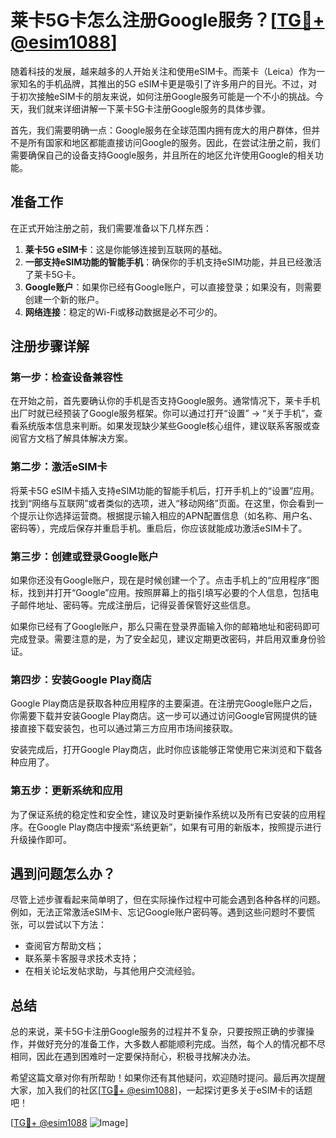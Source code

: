 # 莱卡5G卡怎么注册Google服务？[[TG💪+ @esim1088](https://t.me/s/esim1088)]

随着科技的发展，越来越多的人开始关注和使用eSIM卡。而莱卡（Leica）作为一家知名的手机品牌，其推出的5G eSIM卡更是吸引了许多用户的目光。不过，对于初次接触eSIM卡的朋友来说，如何注册Google服务可能是一个不小的挑战。今天，我们就来详细讲解一下莱卡5G卡注册Google服务的具体步骤。

首先，我们需要明确一点：Google服务在全球范围内拥有庞大的用户群体，但并不是所有国家和地区都能直接访问Google的服务。因此，在尝试注册之前，我们需要确保自己的设备支持Google服务，并且所在的地区允许使用Google的相关功能。

## 准备工作

在正式开始注册之前，我们需要准备以下几样东西：

1. **莱卡5G eSIM卡**：这是你能够连接到互联网的基础。
2. **一部支持eSIM功能的智能手机**：确保你的手机支持eSIM功能，并且已经激活了莱卡5G卡。
3. **Google账户**：如果你已经有Google账户，可以直接登录；如果没有，则需要创建一个新的账户。
4. **网络连接**：稳定的Wi-Fi或移动数据是必不可少的。

## 注册步骤详解

### 第一步：检查设备兼容性

在开始之前，首先要确认你的手机是否支持Google服务。通常情况下，莱卡手机出厂时就已经预装了Google服务框架。你可以通过打开“设置” -> “关于手机”，查看系统版本信息来判断。如果发现缺少某些Google核心组件，建议联系客服或查阅官方文档了解具体解决方案。

### 第二步：激活eSIM卡

将莱卡5G eSIM卡插入支持eSIM功能的智能手机后，打开手机上的“设置”应用。找到“网络与互联网”或者类似的选项，进入“移动网络”页面。在这里，你会看到一个提示让你选择运营商。根据提示输入相应的APN配置信息（如名称、用户名、密码等），完成后保存并重启手机。重启后，你应该就能成功激活eSIM卡了。

### 第三步：创建或登录Google账户

如果你还没有Google账户，现在是时候创建一个了。点击手机上的“应用程序”图标，找到并打开“Google”应用。按照屏幕上的指引填写必要的个人信息，包括电子邮件地址、密码等。完成注册后，记得妥善保管好这些信息。

如果你已经有了Google账户，那么只需在登录界面输入你的邮箱地址和密码即可完成登录。需要注意的是，为了安全起见，建议定期更改密码，并启用双重身份验证。

### 第四步：安装Google Play商店

Google Play商店是获取各种应用程序的主要渠道。在注册完Google账户之后，你需要下载并安装Google Play商店。这一步可以通过访问Google官网提供的链接直接下载安装包，也可以通过第三方应用市场间接获取。

安装完成后，打开Google Play商店，此时你应该能够正常使用它来浏览和下载各种应用了。

### 第五步：更新系统和应用

为了保证系统的稳定性和安全性，建议及时更新操作系统以及所有已安装的应用程序。在Google Play商店中搜索“系统更新”，如果有可用的新版本，按照提示进行升级操作即可。

## 遇到问题怎么办？

尽管上述步骤看起来简单明了，但在实际操作过程中可能会遇到各种各样的问题。例如，无法正常激活eSIM卡、忘记Google账户密码等。遇到这些问题时不要慌张，可以尝试以下方法：

- 查阅官方帮助文档；
- 联系莱卡客服寻求技术支持；
- 在相关论坛发帖求助，与其他用户交流经验。

## 总结

总的来说，莱卡5G卡注册Google服务的过程并不复杂，只要按照正确的步骤操作，并做好充分的准备工作，大多数人都能顺利完成。当然，每个人的情况都不尽相同，因此在遇到困难时一定要保持耐心，积极寻找解决办法。

希望这篇文章对你有所帮助！如果你还有其他疑问，欢迎随时提问。最后再次提醒大家，加入我们的社区[[TG💪+ @esim1088](https://t.me/s/esim1088)]，一起探讨更多关于eSIM卡的话题吧！

[[TG💪+ @esim1088](https://t.me/s/esim1088) ![Image](https://i.postimg.cc/4NQfJmqS/Snipaste-2025-05-13-00-14-12.png)]
